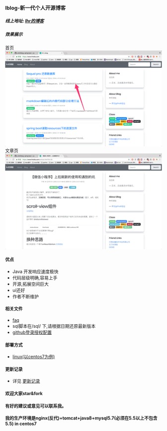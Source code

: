 ### lblog-新一代个人开源博客

##### 线上地址: [lhr的博客](https://www.lhrsite.com)


##### 效果展示
首页
![home](image/home2.0.png)
文章页
![article](image/article2.0.png)


#### 优点
- Java 开发响应速度极快
- 代码层级明确,容易上手
- 开源,拓展空间巨大
- ui还好
- 作者不断维护


#### 相关文件
- [faq](./doc/FAQ.md)
- sql脚本在/sql/ 下,请根据日期还原最新版本
- [github登录授权配置](./doc/github密钥配置.md)

#### 部署方式
- [linux(以centos7为例)](./doc/linux_deploy.md)

#### 更新记录

- 详见 [更新记录](./doc/up.md)

#### 欢迎大家star&fork
#### 有好的建议或意见可以联系我。
#### 我的生产环境是nginx(反代)+tomcat+java8+mysql5.7(必须在5.5以上不包含5.5) in centos7